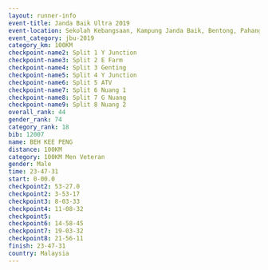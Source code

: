 ```yaml
---
layout: runner-info 
event-title: Janda Baik Ultra 2019
event-location: Sekolah Kebangsaan, Kampung Janda Baik, Bentong, Pahang, Malaysia
event_category: jbu-2019 
category_km: 100KM 
checkpoint-name2: Split 1 Y Junction  
checkpoint-name3: Split 2 E Farm  
checkpoint-name4: Split 3 Genting  
checkpoint-name5: Split 4 Y Junction 
checkpoint-name6: Split 5 ATV 
checkpoint-name7: Split 6 Nuang 1 
checkpoint-name8: Split 7 G Nuang 
checkpoint-name9: Split 8 Nuang 2 
overall_rank: 44
gender_rank: 74
category_rank: 18
bib: 12007
name: BEH KEE PENG
distance: 100KM
category: 100KM Men Veteran
gender: Male
time: 23-47-31
start: 0-00.0
checkpoint2: 53-27.0
checkpoint2: 3-53-17
checkpoint3: 8-03-33
checkpoint4: 11-08-32
checkpoint5: 
checkpoint6: 14-58-45
checkpoint7: 19-03-32
checkpoint8: 21-56-11
finish: 23-47-31
country: Malaysia
---
```

